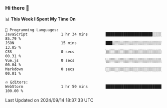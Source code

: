 ### Hi there 👋

<!--
**asdf12303116/asdf12303116** is a ✨ _special_ ✨ repository because its `README.md` (this file) appears on your GitHub profile.

Here are some ideas to get you started:

- 🔭 I’m currently working on ...
- 🌱 I’m currently learning ...
- 👯 I’m looking to collaborate on ...
- 🤔 I’m looking for help with ...
- 💬 Ask me about ...
- 📫 How to reach me: ...
- 😄 Pronouns: ...
- ⚡ Fun fact: ...
-->

<!--START_SECTION:waka-->
📊 **This Week I Spent My Time On** 

```text
💬 Programming Languages: 
JavaScript               1 hr 34 mins        █████████████████████░░░░   85.79 % 
JSON                     15 mins             ███░░░░░░░░░░░░░░░░░░░░░░   13.85 % 
CSS                      0 secs              ░░░░░░░░░░░░░░░░░░░░░░░░░   00.31 % 
Vue.js                   0 secs              ░░░░░░░░░░░░░░░░░░░░░░░░░   00.04 % 
Markdown                 0 secs              ░░░░░░░░░░░░░░░░░░░░░░░░░   00.01 % 

🔥 Editors: 
WebStorm                 1 hr 50 mins        █████████████████████████   100.00 % 
```


 Last Updated on 2024/09/14 18:37:33 UTC
<!--END_SECTION:waka-->
